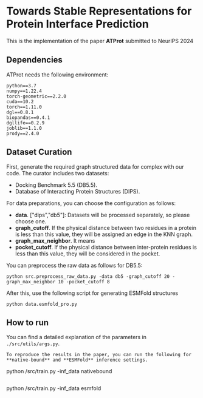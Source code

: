 # Towards Stable Representations for Protein Interface Prediction


This is the implementation of the paper **ATProt** submitted to NeurIPS 2024 


## Dependencies

ATProt needs the following environment: 

```shell
python==3.7
numpy==1.22.4
torch-geometric==2.2.0
cuda==10.2
torch==1.11.0
dgl==0.8.1
biopandas==0.4.1
dgllife==0.2.9
joblib==1.1.0
prody==2.4.0
```   

## Dataset Curation

First, generate the required graph structured data for complex with our code. The curator includes two datasets:

- Docking Benchmark 5.5 (DB5.5).
- Database of Interacting Protein Structures (DIPS).

For data preparations, you can choose the configuration as follows:
- **data**. \["dips","db5"\]: Datasets will be processed separately, so please choose one.
- **graph_cutoff**. If the physical distance between two residues in a protein is less than this value, they will be assigned an edge in the KNN graph.
- **graph_max_neighbor**. It means
- **pocket_cutoff**. If the physical distance between inter-protein residues is less than this value, they will be considered in the pocket.

You can preprocess the raw data as follows for DB5.5:
```
python src.preprocess_raw_data.py -data db5 -graph_cutoff 20 -graph_max_neighbor 10 -pocket_cutoff 8
```
After this, use the following script for generating ESMFold structures
```
python data.esmfold_pro.py 
```


## How to run

You can find a detailed explanation of the parameters in ```./src/utils/args.py```.

```
To reproduce the results in the paper, you can run the following for **native-bound** and **ESMFold** inference settings.
```
python /src/train.py -inf_data nativebound
```
```
python /src/train.py -inf_data esmfold
```

